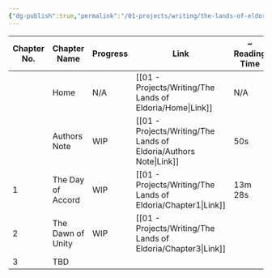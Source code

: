 ```yaml
---
{"dg-publish":true,"permalink":"/01-projects/writing/the-lands-of-eldoria/index/","tags":["Eldoria"]}
---
```



| Chapter No. | Chapter Name      | Progress | Link                   | ~ Reading Time |
| ----------- | ----------------- | -------- | ---------------------- | -------------- |
|             | Home              | N/A      | [[01 - Projects/Writing/The Lands of Eldoria/Home\|Link]]         | N/A            |
|             | Authors Note      | WIP      | [[01 - Projects/Writing/The Lands of Eldoria/Authors Note\|Link]] | 50s            |
| 1           | The Day of Accord | WIP      | [[01 - Projects/Writing/The Lands of Eldoria/Chapter1\|Link]]     | 13m 28s        |
| 2           | The Dawn of Unity | WIP      | [[01 - Projects/Writing/The Lands of Eldoria/Chapter3\|Link]]     |                |
| 3           | TBD               |          |                        |                |

